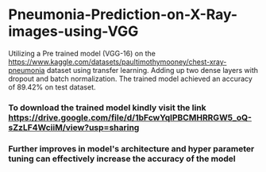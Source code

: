 # Pneumonia-Prediction-on-X-Ray-images-using-VGG
Utilizing a Pre trained model (VGG-16) on the https://www.kaggle.com/datasets/paultimothymooney/chest-xray-pneumonia dataset  using transfer learning. Adding up two dense layers with dropout and batch normalization. The trained model achieved an accuracy of 89.42% on test dataset.  

### To download the trained model kindly visit the link https://drive.google.com/file/d/1bFcwYqlPBCMHRRGW5_oQ-sZzLF4WciiM/view?usp=sharing

### Further improves in model's architecture and hyper parameter tuning can effectively increase the accuracy of the model
